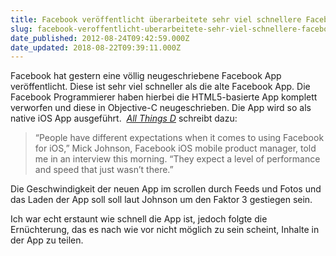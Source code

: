 ```yaml
---
title: Facebook veröffentlicht überarbeitete sehr viel schnellere Facebook App
slug: facebook-veroffentlicht-uberarbeitete-sehr-viel-schnellere-facebook-app
date_published: 2012-08-24T09:42:59.000Z
date_updated: 2018-08-22T09:39:11.000Z
---
```


Facebook hat gestern eine völlig neugeschriebene Facebook App veröffentlicht. Diese ist sehr viel schneller als die alte Facebook App. Die Facebook Programmierer haben hierbei die HTML5-basierte App komplett verworfen und diese in Objective-C neugeschrieben. Die App wird so als native iOS App ausgeführt.  *[All Things D](http://allthingsd.com/20120823/finally-facebook-speeds-up-its-ios-app/)* schreibt dazu:

> “People have different expectations when it comes to using Facebook for iOS,” Mick Johnson, Facebook iOS mobile product manager, told me in an interview this morning. “They expect a level of performance and speed that just wasn’t there.”

Die Geschwindigkeit der neuen App im scrollen durch Feeds und Fotos und das Laden der App soll soll laut Johnson um den Faktor 3 gestiegen sein.

Ich war echt erstaunt wie schnell die App ist, jedoch folgte die Ernüchterung, das es nach wie vor nicht möglich zu sein scheint, Inhalte in der App zu teilen.
